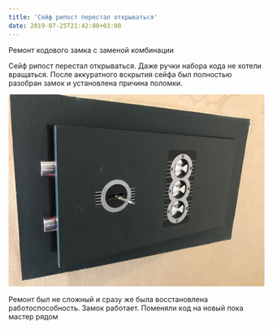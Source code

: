 ```yaml
---
title: 'Сейф рипост перестал открываться'
date: 2019-07-25T21:42:00+03:00
---
```


Ремонт кодового замка с заменой комбинации


Сейф рипост перестал открываться. Даже ручки набора кода не хотели вращаться. После аккуратного вскрытия сейфа был полностью разобран замок и установлена причина поломки. 

![](TrkFDSlgPk4.jpg)

Ремонт был не сложный и сразу же была восстановлена работоспособность. Замок работает. Поменяли код на новый пока мастер рядом
